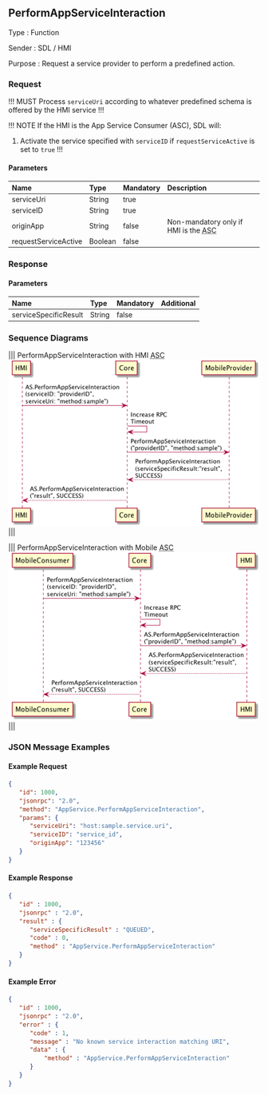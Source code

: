 ## PerformAppServiceInteraction

Type
: Function

Sender
: SDL / HMI

Purpose
: Request a service provider to perform a predefined action.

### Request

!!! MUST
Process `serviceUri` according to whatever predefined schema is offered by the HMI service
!!!

!!! NOTE
If the HMI is the App Service Consumer (ASC), SDL will:
1. Activate the service specified with `serviceID` if `requestServiceActive` is set to `true`
!!!

#### Parameters

|Name|Type|Mandatory|Description|
|:---|:---|:--------|:---------|
|serviceUri|String|true||
|serviceID|String|true||
|originApp|String|false|Non-mandatory only if HMI is the <abbr title="App Service Consumer">ASC</abbr>|
|requestServiceActive|Boolean|false||

### Response

#### Parameters

|Name|Type|Mandatory|Additional|
|:---|:---|:--------|:---------|
|serviceSpecificResult|String|false||

### Sequence Diagrams

|||
PerformAppServiceInteraction with HMI <abbr title="App Service Consumer">ASC</abbr>
![PerformAppServiceInteraction](./assets/PerformAppServiceInteractionFromHMI.png)
|||

|||
PerformAppServiceInteraction with Mobile <abbr title="App Service Consumer">ASC</abbr>
![PerformAppServiceInteraction](./assets/PerformAppServiceInteractionFromMobile.png)
|||

### JSON Message Examples

#### Example Request

```json
{
   "id": 1000,
   "jsonrpc": "2.0",
   "method": "AppService.PerformAppServiceInteraction",
   "params": {
      "serviceUri": "host:sample.service.uri",
      "serviceID": "service_id",
      "originApp": "123456"
   }
}
```

#### Example Response

```json
{
   "id" : 1000,
   "jsonrpc" : "2.0",
   "result" : {
      "serviceSpecificResult" : "QUEUED",
      "code" : 0,
      "method" : "AppService.PerformAppServiceInteraction"
   }
}
```

#### Example Error

```json
{
   "id" : 1000,
   "jsonrpc" : "2.0",
   "error" : {
      "code" : 1,
      "message" : "No known service interaction matching URI",
      "data" : {
          "method" : "AppService.PerformAppServiceInteraction"
      }
   }
}
```
